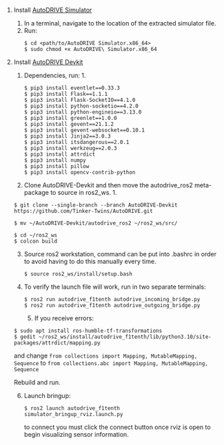 1. Install [AutoDRIVE Simulator](https://github.com/Tinker-Twins/AutoDRIVE/tree/AutoDRIVE-Simulator?tab=readme-ov-file)
	1. In a terminal, navigate to the location of the extracted simulator file.
	2. Run:
		```
		$ cd <path/to/AutoDRIVE Simulator.x86_64> 
		$ sudo chmod +x AutoDRIVE\ Simulator.x86_64 
		```

2. Install [AutoDRIVE Devkit](https://github.com/Tinker-Twins/AutoDRIVE/releases/tag/Devkit-0.3.0)
	1. Dependencies, run:
		1. 
		```
 		$ pip3 install eventlet==0.33.3
		$ pip3 install Flask==1.1.1
		$ pip3 install Flask-SocketIO==4.1.0
		$ pip3 install python-socketio==4.2.0
		$ pip3 install python-engineio==3.13.0
		$ pip3 install greenlet==1.0.0
		$ pip3 install gevent==21.1.2
		$ pip3 install gevent-websocket==0.10.1
		$ pip3 install Jinja2==3.0.3
		$ pip3 install itsdangerous==2.0.1
		$ pip3 install werkzeug==2.0.3
		$ pip3 install attrdict
		$ pip3 install numpy
		$ pip3 install pillow
		$ pip3 install opencv-contrib-python
		```
	2. Clone AutoDRIVE-Devkit and then move the autodrive_ros2 meta-package to source in ros2_ws.
		1. 
	``` 
	$ git clone --single-branch --branch AutoDRIVE-Devkit https://github.com/Tinker-Twins/AutoDRIVE.git

	$ mv ~/AutoDRIVE-Devkit/autodrive_ros2 ~/ros2_ws/src/
	
	$ cd ~/ros2_ws
	$ colcon build
	```
  	3. Source ros2 workstation, command can be put into .bashrc in order to avoid having to do this manually every time.

      	```
       	$ source ros2_ws/install/setup.bash
       	```

	4. To verify the launch file will work, run in two separate terminals:
    	```
     	$ ros2 run autodrive_f1tenth autodrive_incoming_bridge.py
     	$ ros2 run autodrive_f1tenth autodrive_outgoing_bridge.py
     	```

     	5. If you receive errors:
	```
 	$ sudo apt install ros-humble-tf-transformations
 	$ gedit ~/ros2_ws/install/autodrive_f1tenth/lib/python3.10/site-packages/attrdict/mapping.py
 	```
 	and change ```from collections import Mapping, MutableMapping, Sequence``` to ```from collections.abc import Mapping, MutableMapping, Sequence```

 	Rebuild and run.

	6. Launch bringup:

      	```
       	$ ros2 launch autodrive_f1tenth simulator_bringup_rviz.launch.py
       	```

       to connect you must click the connect button once rviz is open to begin visualizing sensor information.

